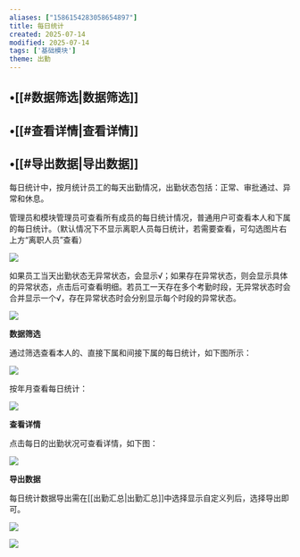 ```yaml
---
aliases: ["1586154283058654897"]
title: 每日统计
created: 2025-07-14
modified: 2025-07-14
tags: ['基础模块']
theme: 出勤
---
```


## •[[#数据筛选|数据筛选]]

## •[[#查看详情|查看详情]]

## •[[#导出数据|导出数据]]

每日统计中，按月统计员工的每天出勤情况，出勤状态包括：正常、审批通过、异常和休息。

管理员和模块管理员可查看所有成员的每日统计情况，普通用户可查看本人和下属的每日统计。（默认情况下不显示离职人员每日统计，若需要查看，可勾选图片右上方“离职人员”查看）

![](01c00048c108b173ff72d066e95792ac.jpg)

如果员工当天出勤状态无异常状态，会显示√；如果存在异常状态，则会显示具体的异常状态，点击后可查看明细。若员工一天存在多个考勤时段，无异常状态时会合并显示一个√，存在异常状态时会分别显示每个时段的异常状态。

![](3893b5654f786c364970ee79c6e9f761.jpg)

**数据筛选**

通过筛选查看本人的、直接下属和间接下属的每日统计，如下图所示：

![](5dd5f0e938144a08f24bc913f75c5641.jpg)

按年月查看每日统计：

![](a04272e2760b639413b7825f381ffffe.jpg)

**查看详情**

点击每日的出勤状况可查看详情，如下图：

![](72fe315a4078498094072f466a46a904.jpg)

**导出数据**

每日统计数据导出需在[[出勤汇总|出勤汇总]]中选择显示自定义列后，选择导出即可。

![](0e50c60c953c43c6aa56fdcaa55740ad.jpg)

![](e293b96c2e8c854830a24629b8ceba10.jpg)